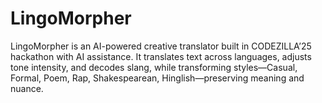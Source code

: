 # LingoMorpher
LingoMorpher is an AI-powered creative translator built in CODEZILLA’25 hackathon with AI assistance. It translates text across languages, adjusts tone intensity, and decodes slang, while transforming styles—Casual, Formal, Poem, Rap, Shakespearean, Hinglish—preserving meaning and nuance.

